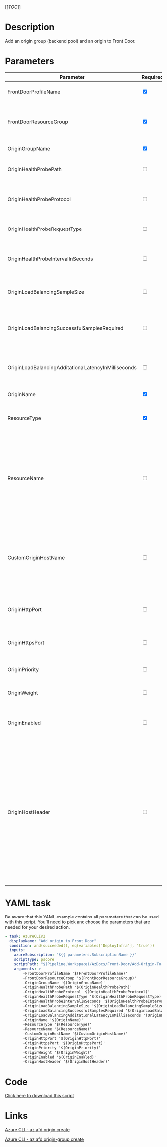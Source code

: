 [[_TOC_]]

# Description

Add an origin group (backend pool) and an origin to Front Door.

# Parameters

| Parameter                                            | Required                        | Example Value                     | Description                                                                                                                                                                                                                                                             |
| ---------------------------------------------------- | ------------------------------- | --------------------------------- | ----------------------------------------------------------------------------------------------------------------------------------------------------------------------------------------------------------------------------------------------------------------------- |
| FrontDoorProfileName                                 | <input type="checkbox" checked> | `azurefrontdoorprofile`           | The name of the Front Door profile                                                                                                                                                                                                                                      |
| FrontDoorResourceGroup                               | <input type="checkbox" checked> | `rg-$(Release.EnvironmentName)`   | The name of the resourcegroup the Front Door Profile resides in.                                                                                                                                                                                                        |
| OriginGroupName                                      | <input type="checkbox" checked> | `myorigingroup`                   | The origin group name.                                                                                                                                                                                                                                                  |
| OriginHealthProbePath                                | <input type="checkbox">         | `/health`                         | The health probe path of the origin. Defaults to `/`.                                                                                                                                                                                                                   |
| OriginHealthProbeProtocol                            | <input type="checkbox">         | `Http`/`Https`/ `NotSet`          | The health probe protocol of your origin. Defaults to `Https`.                                                                                                                                                                                                          |
| OriginHealthProbeRequestType                         | <input type="checkbox">         | `GET`/ `HEAD`/ `NotSet`           | The health probe request type. Defaults to `GET`.                                                                                                                                                                                                                       |
| OriginHealthProbeIntervalInSeconds                   | <input type="checkbox">         | `100`                             | The health probe interval in seconds. Defaults to `100`.                                                                                                                                                                                                                |
| OriginLoadBalancingSampleSize                        | <input type="checkbox">         | `4`                               | The load balancing sample size of the origin. Defaults to `4`.                                                                                                                                                                                                          |
| OriginLoadBalancingSuccessfulSamplesRequired         | <input type="checkbox">         | `3`                               | The load balancing successful samples that are required. Defaults to `3`.                                                                                                                                                                                               |
| OriginLoadBalancingAdditationalLatencyInMilliseconds | <input type="checkbox">         | `50`                              | The load balancing additational latency in milliseconds. Defaults to `50`.                                                                                                                                                                                              |
| OriginName                                           | <input type="checkbox" checked> | `myorigin`                        | The name of the origin.                                                                                                                                                                                                                                                 |
| ResourceType                                         | <input type="checkbox" checked> | `webapp`/ `functionapp`/ `custom` | The resource type of the backend you want to add to the origin.                                                                                                                                                                                                         |
| ResourceName                                         | <input type="checkbox">         | `mywebapp`                        | The name of the resource you want to add to the origin. When choosing `webapp` or `functionapp` as ResourceType, this is required and it is the resource name.                                                                                                          |
| CustomOriginHostName                                 | <input type="checkbox">         | `10.12.13.4`                      | The custom origin host name you want to add to the origin. When choosing `custom` as ResourceType, this field is required.                                                                                                                                              |
| OriginHttpPort                                       | <input type="checkbox">         | `80`                              | The Http Port the origin should use. Defaults to port `80`.                                                                                                                                                                                                             |
| OriginHttpsPort                                      | <input type="checkbox">         | `443`                             | The Https Port the origin should use. Defaults to port `443`.                                                                                                                                                                                                           |
| OriginPriority                                       | <input type="checkbox">         | `1`                               | The priority of the origin. Defaults to `1`.                                                                                                                                                                                                                            |
| OriginWeight                                         | <input type="checkbox">         | `1000`                            | The weight of the origin. Defaults to `1000`.                                                                                                                                                                                                                           |
| OriginEnabled                                        | <input type="checkbox">         | `Enabled`/ `Disabled`             | Determines if the origin is enabled. Defaults to `Enabled`.                                                                                                                                                                                                             |
| OriginHostHeader                                     | <input type="checkbox">         | `{webapp}.azurewebsites.net`      | The Host header to send for requests to this origin. If you leave this blank, the request hostname determines this value. Azure CDN origins, such as Web Apps, Blob Storage, and Cloud Services require this host header value to match the origin hostname by default. |

# YAML task

Be aware that this YAML example contains all parameters that can be used with this script. You'll need to pick and choose the parameters that are needed for your desired action.

```yaml
- task: AzureCLI@2
  displayName: "Add origin to Front Door"
  condition: and(succeeded(), eq(variables['DeployInfra'], 'true'))
  inputs:
    azureSubscription: "${{ parameters.SubscriptionName }}"
    scriptType: pscore
    scriptPath: "$(Pipeline.Workspace)/AzDocs/Front-Door/Add-Origin-To-Front-Door.ps1"
    arguments: >
        -FrontDoorProfileName '$(FrontDoorProfileName)'
        -FrontDoorResourceGroup '$(FrontDoorResourceGroup)'
        -OriginGroupName '$(OriginGroupName)'
        -OriginHealthProbePath '$(OriginHealthProbePath)'
        -OriginHealthProbeProtocol '$(OriginHealthProbeProtocol)'
        -OriginHealthProbeRequestType '$(OriginHealthProbeRequestType)'
        -OriginHealthProbeIntervalInSeconds '$(OriginHealthProbeIntervalInSeconds)'
        -OriginLoadBalancingSampleSize '$(OriginLoadBalancingSampleSize)'
        -OriginLoadBalancingSuccessfulSamplesRequired '$(OriginLoadBalancingSuccessfulSamplesRequired)'
        -OriginLoadBalancingAdditationalLatencyInMilliseconds '(OriginLoadBalancingAdditationalLatencyInMilliseconds)'
        -OriginName '$(OriginName)'
        -ResourceType '$(ResourceType)'
        -ResourceName '$(ResourceName)'
        -CustomOriginHostName '$(CustomOriginHostName)'
        -OriginHttpPort '$(OriginHttpPort)'
        -OriginHttpsPort '$(OriginHttpsPort)'
        -OriginPriority '$(OriginPriority)'
        -OriginWeight '$(OriginWeight)'
        -OriginEnabled '$(OriginEnabled)'
        -OriginHostHeader '$(OriginHostHeader)'
```

# Code

[Click here to download this script](../../../../../src/Front-Door/Add-Origin-To-Front-Door.ps1)

# Links

[Azure CLI - az afd origin create](https://docs.microsoft.com/en-us/cli/azure/afd/origin?view=azure-cli-latest#az-afd-origin-create)

[Azure CLI - az afd origin-group create](https://docs.microsoft.com/en-us/cli/azure/afd/origin-group?view=azure-cli-latest#az-afd-origin-group-create)